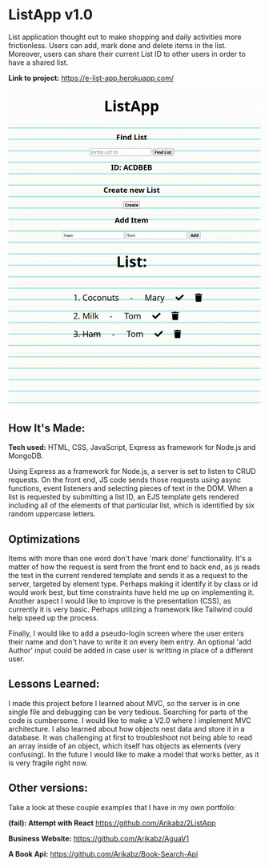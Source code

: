# ListApp v1.0
List application thought out to make shopping and daily activities more frictionless. Users can add, mark done and delete items in the list. Moreover, users can share their current List ID to other users in order to have a shared list. 

**Link to project:** https://e-list-app.herokuapp.com/

![alt tag](./ListApp.webp)

## How It's Made:

**Tech used:** HTML, CSS, JavaScript, Express as framework for Node.js and MongoDB.

Using Express as a framework for Node.js, a server is set to listen to CRUD requests. On the front end, JS code sends those requests using async functions, event listeners and selecting pieces of text in the DOM. When a list is requested by submitting a list ID, an EJS template gets rendered including all of the elements of that particular list, which is identified by six random uppercase letters.

## Optimizations

Items with more than one word don't have 'mark done' functionality. It's a matter of how the request is sent from the front end to back end, as js reads the text in the current rendered template and sends it as a request to the server, targeted by element type. Perhaps making it identify it by class or id would work best, but time constraints have held me up on implementing it. 
Another aspect I would like to improve is the presentation (CSS), as currently it is very basic. Perhaps utilizing a framework like Tailwind could help speed up the process. 

Finally, I would like to add a pseudo-login screen where the user enters their name and don't have to write it on every item entry. An optional 'add Author' input could be added in case user is writting in place of a different user.

## Lessons Learned:

I made this project before I learned about MVC, so the server is in one single file and debugging can be very tedious. Searching for parts of the code is cumbersome. I would like to make a V2.0 where I implement MVC architecture.
I also learned about how objects nest data and store it in a database. It was challenging at first to troubleshoot not being able to read an array inside of an object, which itself has objects as elements (very confusing). In the future I would like to make a model that works better, as it is very fragile right now.

## Other versions:
Take a look at these couple examples that I have in my own portfolio:

**(fail): Attempt with React** https://github.com/Arikabz/2ListApp

**Business Website:** https://github.com/Arikabz/AguaV1

**A Book Api:** https://github.com/Arikabz/Book-Search-Api




